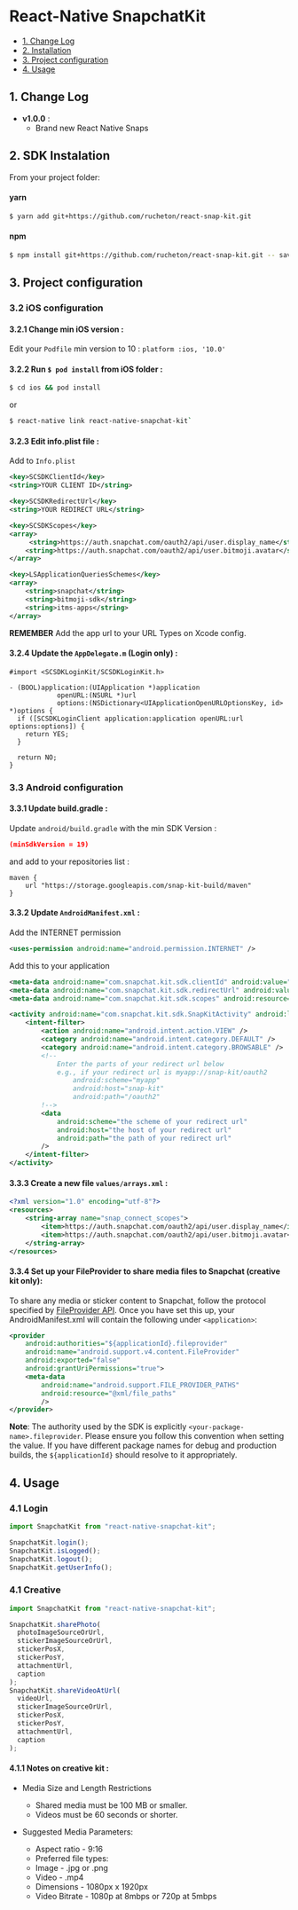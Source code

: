 # React-Native SnapchatKit

- [1. Change Log](#changelog)
- [2. Installation](#installation)
- [3. Project configuration](#projectConfiguration)
- [4. Usage](#usage)

<a id="changelog"></a>

## 1. Change Log

- **v1.0.0** :
  - Brand new React Native Snaps

<a id="installation"></a>

## 2. SDK Instalation

From your project folder:

#### yarn

```bash
$ yarn add git+https://github.com/rucheton/react-snap-kit.git
```

#### npm

```bash
$ npm install git+https://github.com/rucheton/react-snap-kit.git -- save
```

<a id="projectConfiguration"></a>

## 3. Project configuration

### 3.2 iOS configuration

#### 3.2.1 Change min iOS version :

Edit your `Podfile` min version to 10 : `platform :ios, '10.0'`

#### 3.2.2 Run `$ pod install` from iOS folder :

```bash
$ cd ios && pod install
```

or

```bash
$ react-native link react-native-snapchat-kit`
```

#### 3.2.3 Edit info.plist file :

Add to `Info.plist`

```xml
<key>SCSDKClientId</key>
<string>YOUR CLIENT ID</string>

<key>SCSDKRedirectUrl</key>
<string>YOUR REDIRECT URL</string>

<key>SCSDKScopes</key>
<array>
     <string>https://auth.snapchat.com/oauth2/api/user.display_name</string>
    <string>https://auth.snapchat.com/oauth2/api/user.bitmoji.avatar</string>
</array>

<key>LSApplicationQueriesSchemes</key>
<array>
    <string>snapchat</string>
    <string>bitmoji-sdk</string>
    <string>itms-apps</string>
</array>
```

**REMEMBER** Add the app url to your URL Types on Xcode config.

#### 3.2.4 Update the `AppDelegate.m` (Login only) :

```objc
#import <SCSDKLoginKit/SCSDKLoginKit.h>

- (BOOL)application:(UIApplication *)application
            openURL:(NSURL *)url
            options:(NSDictionary<UIApplicationOpenURLOptionsKey, id> *)options {
  if ([SCSDKLoginClient application:application openURL:url options:options]) {
    return YES;
  }

  return NO;
}
```

### 3.3 Android configuration

#### 3.3.1 Update build.gradle :

Update `android/build.gradle` with the min SDK Version :

```json
(minSdkVersion = 19)
```

and add to your repositories list :

```
maven {
    url "https://storage.googleapis.com/snap-kit-build/maven"
}
```

#### 3.3.2 Update `AndroidManifest.xml` :

Add the INTERNET permission

```xml
<uses-permission android:name="android.permission.INTERNET" />
```

Add this to your application

```xml
<meta-data android:name="com.snapchat.kit.sdk.clientId" android:value="YOUR CLIENT ID" />
<meta-data android:name="com.snapchat.kit.sdk.redirectUrl" android:value="YOUR REDIRECT URL" />
<meta-data android:name="com.snapchat.kit.sdk.scopes" android:resource="@array/snap_connect_scopes" />

<activity android:name="com.snapchat.kit.sdk.SnapKitActivity" android:launchMode="singleTask">
    <intent-filter>
        <action android:name="android.intent.action.VIEW" />
        <category android:name="android.intent.category.DEFAULT" />
        <category android:name="android.intent.category.BROWSABLE" />
        <!--
            Enter the parts of your redirect url below
            e.g., if your redirect url is myapp://snap-kit/oauth2
                android:scheme="myapp"
                android:host="snap-kit"
                android:path="/oauth2"
        !-->
        <data
            android:scheme="the scheme of your redirect url"
            android:host="the host of your redirect url"
            android:path="the path of your redirect url"
        />
    </intent-filter>
</activity>
```

#### 3.3.3 Create a new file `values/arrays.xml` :

```xml
<?xml version="1.0" encoding="utf-8"?>
<resources>
    <string-array name="snap_connect_scopes">
        <item>https://auth.snapchat.com/oauth2/api/user.display_name</item>
        <item>https://auth.snapchat.com/oauth2/api/user.bitmoji.avatar</item>
    </string-array>
</resources>
```

#### 3.3.4 Set up your FileProvider to share media files to Snapchat (creative kit only):

To share any media or sticker content to Snapchat, follow the protocol specified by [FileProvider API](https://developer.android.com/reference/android/support/v4/content/FileProvider). Once you have set this up, your AndroidManifest.xml will contain the following under `<application>`:

```xml
<provider
    android:authorities="${applicationId}.fileprovider"
    android:name="android.support.v4.content.FileProvider"
    android:exported="false"
    android:grantUriPermissions="true">
    <meta-data
        android:name="android.support.FILE_PROVIDER_PATHS"
        android:resource="@xml/file_paths"
        />
</provider>
```

**Note**: The authority used by the SDK is explicitly `<your-package-name>.fileprovider`. Please ensure you follow this convention when setting the value. If you have different package names for debug and production builds, the `${applicationId}` should resolve to it appropriately.

<a id="usage"></a>

## 4. Usage

### 4.1 Login

```javascript
import SnapchatKit from "react-native-snapchat-kit";

SnapchatKit.login();
SnapchatKit.isLogged();
SnapchatKit.logout();
SnapchatKit.getUserInfo();
```

### 4.1 Creative

```javascript
import SnapchatKit from "react-native-snapchat-kit";

SnapchatKit.sharePhoto(
  photoImageSourceOrUrl,
  stickerImageSourceOrUrl,
  stickerPosX,
  stickerPosY,
  attachmentUrl,
  caption
);
SnapchatKit.shareVideoAtUrl(
  videoUrl,
  stickerImageSourceOrUrl,
  stickerPosX,
  stickerPosY,
  attachmentUrl,
  caption
);
```

#### 4.1.1 Notes on creative kit :

- Media Size and Length Restrictions

  - Shared media must be 100 MB or smaller.
  - Videos must be 60 seconds or shorter.

- Suggested Media Parameters:
  - Aspect ratio - 9:16
  - Preferred file types:
  - Image - .jpg or .png
  - Video - .mp4
  - Dimensions - 1080px x 1920px
  - Video Bitrate - 1080p at 8mbps or 720p at 5mbps
